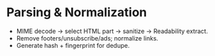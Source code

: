 # Parsing & Normalization
- MIME decode → select HTML part → sanitize → Readability extract.
- Remove footers/unsubscribe/ads; normalize links.
- Generate hash + fingerprint for dedupe.